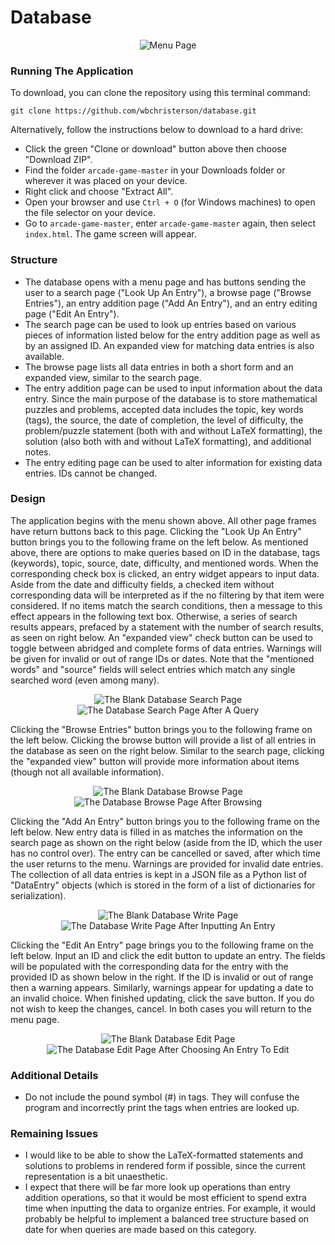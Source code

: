 # Database

<p align="center">
  <img src="img/database-home.png" alt="Menu Page">
</p>

### Running The Application
To download, you can clone the repository using this terminal command:
```
git clone https://github.com/wbchristerson/database.git
```

Alternatively, follow the instructions below to download to a hard drive:
* Click the green "Clone or download" button above then choose "Download ZIP".
* Find the folder `arcade-game-master` in your Downloads folder or wherever it was placed on your device.
* Right click and choose "Extract All".
* Open your browser and use `Ctrl + O` (for Windows machines) to open the file selector on your device.
* Go to `arcade-game-master`, enter `arcade-game-master` again, then select `index.html`. The game screen will appear.

### Structure
* The database opens with a menu page and has buttons sending the user to a search page ("Look Up An Entry"), a browse page ("Browse Entries"), an entry addition page ("Add An Entry"), and an entry editing page ("Edit An Entry").
* The search page can be used to look up entries based on various pieces of information listed below for the entry addition page as well as by an assigned ID. An expanded view for matching data entries is also available.
* The browse page lists all data entries in both a short form and an expanded view, similar to the search page.
* The entry addition page can be used to input information about the data entry. Since the main purpose of the database is to store mathematical puzzles and problems, accepted data includes the topic, key words (tags), the source, the date of completion, the level of difficulty, the problem/puzzle statement (both with and without LaTeX formatting), the solution (also both with and without LaTeX formatting), and additional notes.
* The entry editing page can be used to alter information for existing data entries. IDs cannot be changed.


### Design
The application begins with the menu shown above. All other page frames have return buttons back to this page. Clicking the "Look Up An Entry" button brings you to the following frame on the left below. As mentioned above, there are options to make queries based on ID in the database, tags (keywords), topic, source, date, difficulty, and mentioned words. When the corresponding check box is clicked, an entry widget appears to input data. Aside from the date and difficulty fields, a checked item without corresponding data will be interpreted as if the no filtering by that item were considered. If no items match the search conditions, then a message to this effect appears in the following text box. Otherwise, a series of search results appears, prefaced by a statement with the number of search results, as seen on right below. An "expanded view" check button can be used to toggle between abridged and complete forms of data entries. Warnings will be given for invalid or out of range IDs or dates. Note that the "mentioned words" and "source" fields will select entries which match any single searched word (even among many).

<p align="center">
  <img src="img/database-search-blank.png" alt = "The Blank Database Search Page">       <img src="img/database-search-data.png" alt = "The Database Search Page After A Query">
</p>

Clicking the "Browse Entries" button brings you to the following frame on the left below. Clicking the browse button will provide a list of all entries in the database as seen on the right below. Similar to the search page, clicking the "expanded view" button will provide more information about items (though not all available information).

<p align="center">
  <img src="img/database-browse-blank.png" alt = "The Blank Database Browse Page">
  <img src="img/database-browse-data.png" alt = "The Database Browse Page After Browsing">
</p>

Clicking the "Add An Entry" button brings you to the following frame on the left below. New entry data is filled in as matches the information on the search page as shown on the right below (aside from the ID, which the user has no control over). The entry can be cancelled or saved, after which time the user returns to the menu. Warnings are provided for invalid date entries. The collection of all data entries is kept in a JSON file as a Python list of "DataEntry" objects (which is stored in the form of a list of dictionaries for serialization).

<p align="center">
  <img src="img/database-write-blank.png" alt = "The Blank Database Write Page">
  <img src="img/database-write-data.png" alt = "The Database Write Page After Inputting An Entry">
</p>

Clicking the "Edit An Entry" page brings you to the following frame on the left below. Input an ID and click the edit button to update an entry. The fields will be populated with the corresponding data for the entry with the provided ID as shown below in the right. If the ID is invalid or out of range then a warning appears. Similarly, warnings appear for updating a date to an invalid choice. When finished updating, click the save button. If you do not wish to keep the changes, cancel. In both cases you will return to the menu page.

<p align="center">
  <img src="img/database-edit-blank.png" alt = "The Blank Database Edit Page">
  <img src="img/database-edit-data.png" alt = "The Database Edit Page After Choosing An Entry To Edit">
</p>

### Additional Details
* Do not include the pound symbol (#) in tags. They will confuse the program and incorrectly print the tags when entries are looked up.

### Remaining Issues
* I would like to be able to show the LaTeX-formatted statements and solutions to problems in rendered form if possible, since the current representation is a bit unaesthetic.
* I expect that there will be far more look up operations than entry addition operations, so that it would be most efficient to spend extra time when inputting the data to organize entries. For example, it would probably be helpful to implement a balanced tree structure based on date for when queries are made based on this category.

